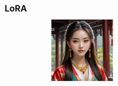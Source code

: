 # LoRA


<div align="center">
  <img src="https://github.com/zhini-web/LoRA/blob/main/pictures/073205f42c36949d67a4fdcb5aa2628.png"，alt="alt text" width="200" >
</div>

